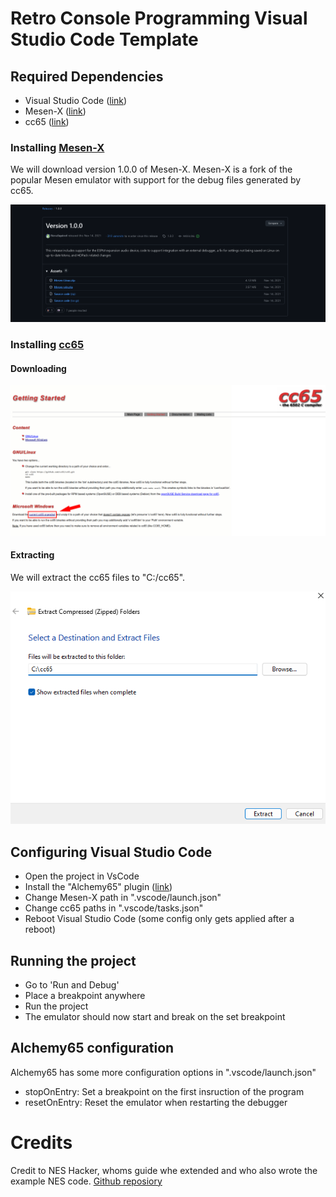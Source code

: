 # Retro Console Programming Visual Studio Code Template
## Required Dependencies
- Visual Studio Code ([link](https://code.visualstudio.com/download))
- Mesen-X ([link](https://github.com/NovaSquirrel/Mesen-X/releases/tag/1.0.0))
- cc65 ([link](https://cc65.github.io/))

### Installing [Mesen-X](https://github.com/NovaSquirrel/Mesen-X/releases/tag/1.0.0)
We will download version 1.0.0 of Mesen-X. Mesen-X is a fork of the popular Mesen emulator with support for the debug files generated by cc65.

![Mesen download page](./doc/mesen-download.png)

### Installing [cc65](https://cc65.github.io/)
#### Downloading
![cc65 webstite instruction](./doc/cc65.png)

#### Extracting
We will extract the cc65 files to "C:/cc65".

![cc65 webstite extracting](./doc/cc65-extract.png)


## Configuring Visual Studio Code
- Open the project in VsCode
- Install the "Alchemy65" plugin ([link](https://marketplace.visualstudio.com/items?itemName=alchemic-raker.alchemy65))
- Change Mesen-X path in ".vscode/launch.json"
- Change cc65 paths in ".vscode/tasks.json"
- Reboot Visual Studio Code (some config only gets applied after a reboot)

## Running the project
- Go to 'Run and Debug'
- Place a breakpoint anywhere
- Run the project
- The emulator should now start and break on the set breakpoint

## Alchemy65 configuration
Alchemy65 has some more configuration options in ".vscode/launch.json"
- stopOnEntry: Set a breakpoint on the first insruction of the program
- resetOnEntry: Reset the emulator when restarting the debugger

# Credits
Credit to NES Hacker, whoms guide whe extended and who also wrote the example NES code.
[Github reposiory](https://github.com/NesHacker/DevEnvironmentDemo)
